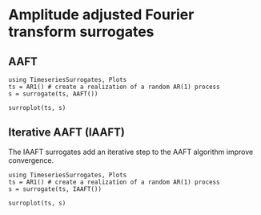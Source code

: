# Amplitude adjusted Fourier transform surrogates

## AAFT


```@example MAIN
using TimeseriesSurrogates, Plots
ts = AR1() # create a realization of a random AR(1) process
s = surrogate(ts, AAFT())

surroplot(ts, s)
```

## Iterative AAFT (IAAFT)

The IAAFT surrogates add an iterative step to the AAFT algorithm improve convergence.

```@example MAIN
using TimeseriesSurrogates, Plots
ts = AR1() # create a realization of a random AR(1) process
s = surrogate(ts, IAAFT())

surroplot(ts, s)
```
